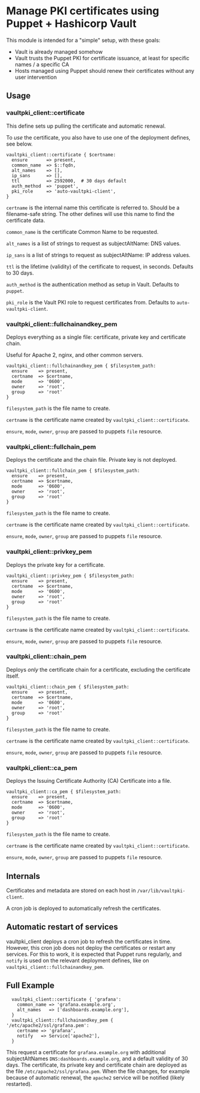 # Manage PKI certificates using Puppet + Hashicorp Vault

This module is intended for a "simple" setup, with these goals:

- Vault is already managed somehow
- Vault trusts the Puppet PKI for certificate issuance, at least for specific names / a specific CA
- Hosts managed using Puppet should renew their certificates without any user intervention

## Usage

### vaultpki_client::certificate

This define sets up pulling the certificate and automatic renewal.

To *use* the certificate, you also have to use one of the deployment defines, see below.

```
vaultpki_client::certificate { $certname:
  ensure       => present,
  common_name  => $::fqdn,
  alt_names    => [],
  ip_sans      => [],
  ttl          => 2592000,  # 30 days default
  auth_method  => 'puppet',
  pki_role     => 'auto-vaultpki-client',
}
```

`certname` is the internal name this certificate is referred to. Should be a filename-safe string. The other defines will use this name to find the certificate data.

`common_name` is the certificate Common Name to be requested.

`alt_names` is a list of strings to request as subjectAltName: DNS values.

`ip_sans` is a list of strings to request as subjectAltName: IP address values.

`ttl` is the lifetime (validity) of the certificate to request, in seconds. Defaults to 30 days.

`auth_method` is the authentication method as setup in Vault. Defaults to `puppet`.

`pki_role` is the Vault PKI role to request certificates from. Defaults to `auto-vaultpki-client`.

### vaultpki_client::fullchainandkey_pem

Deploys everything as a single file: certificate, private key and certificate chain.

Useful for Apache 2, nginx, and other common servers.

```
vaultpki_client::fullchainandkey_pem { $filesystem_path:
  ensure    => present,
  certname  => $certname,
  mode      => '0600',
  owner     => 'root',
  group     => 'root'
}
```

`filesystem_path` is the file name to create.

`certname` is the certificate name created by `vaultpki_client::certificate`.

`ensure`, `mode`, `owner`, `group` are passed to puppets `file` resource.

### vaultpki_client::fullchain_pem

Deploys the certificate and the chain file. Private key is not deployed.

```
vaultpki_client::fullchain_pem { $filesystem_path:
  ensure    => present,
  certname  => $certname,
  mode      => '0600',
  owner     => 'root',
  group     => 'root'
}
```

`filesystem_path` is the file name to create.

`certname` is the certificate name created by `vaultpki_client::certificate`.

`ensure`, `mode`, `owner`, `group` are passed to puppets `file` resource.

### vaultpki_client::privkey_pem

Deploys the private key for a certificate.

```
vaultpki_client::privkey_pem { $filesystem_path:
  ensure    => present,
  certname  => $certname,
  mode      => '0600',
  owner     => 'root',
  group     => 'root'
}
```

`filesystem_path` is the file name to create.

`certname` is the certificate name created by `vaultpki_client::certificate`.

`ensure`, `mode`, `owner`, `group` are passed to puppets `file` resource.

### vaultpki_client::chain_pem

Deploys *only* the certificate chain for a certificate, excluding the certificate itself.

```
vaultpki_client::chain_pem { $filesystem_path:
  ensure    => present,
  certname  => $certname,
  mode      => '0600',
  owner     => 'root',
  group     => 'root'
}
```

`filesystem_path` is the file name to create.

`certname` is the certificate name created by `vaultpki_client::certificate`.

`ensure`, `mode`, `owner`, `group` are passed to puppets `file` resource.

### vaultpki_client::ca_pem

Deploys the Issuing Certificate Authority (CA) Certificate into a file.

```
vaultpki_client::ca_pem { $filesystem_path:
  ensure    => present,
  certname  => $certname,
  mode      => '0600',
  owner     => 'root',
  group     => 'root'
}
```

`filesystem_path` is the file name to create.

`certname` is the certificate name created by `vaultpki_client::certificate`.

`ensure`, `mode`, `owner`, `group` are passed to puppets `file` resource.

## Internals

Certificates and metadata are stored on each host in `/var/lib/vaultpki-client`.

A cron job is deployed to automatically refresh the certificates.

## Automatic restart of services

vaultpki_client deploys a cron job to refresh the certificates in time.
However, this cron job does not deploy the certificates or restart any services.
For this to work, it is expected that Puppet runs regularly, and `notify` is used on the relevant deployment defines, like on `vaultpki_client::fullchainandkey_pem`.

## Full Example

```
  vaultpki_client::certificate { 'grafana':
    common_name => 'grafana.example.org',
    alt_names   => ['dashboards.example.org'],
  }
  vaultpki_client::fullchainandkey_pem { '/etc/apache2/ssl/grafana.pem':
    certname => 'grafana',
    notify   => Service['apache2'],
  }
```

This request a certificate for `grafana.example.org` with additional subjectAltNames `DNS:dashboards.example.org`, and a default validity of 30 days.
The certificate, its private key and certificate chain are deployed as the file `/etc/apache2/ssl/grafana.pem`.
When the file changes, for example because of automatic renewal, the `apache2` service will be notified (likely restarted).

